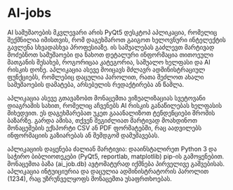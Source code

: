 # AI-jobs
AI სამუშაოების მკვლევარი არის PyQt5 დესკტოპ აპლიკაცია, რომელიც შექმნილია იმისთვის, რომ დაგეხმაროთ გაიგოთ ხელოვნური ინტელექტის გავლენა სხვადასხვა პროფესიაზე. ის საშუალებას გაძლევთ მარტივად მოძებნოთ სამუშაოები და ნახოთ დეტალური ინფორმაცია თითოეული მათგანის შესახებ, როგორიცაა კატეგორია, საშუალო ხელფასი და AI რისკის დონე. აპლიკაცია ასევე მოიცავს მძლავრ ადმინისტრაციულ ფუნქციებს, რომლებიც დაცულია პაროლით, რათა შეძლოთ ახალი სამუშაოების დამატება, არსებულის რედაქტირება ან წაშლა.

აპლიკაცია ასევე გთავაზობთ მონაცემთა ვიზუალიზაციას სვეტოვანი დიაგრამის სახით, რომელიც აჩვენებს AI რისკის განაწილებას ხელფასის მიხედვით. ეს დაგეხმარებათ უკეთ გააანალიზოთ ტენდენციები შრომის ბაზარზე. გარდა ამისა, თქვენ შეგიძლიათ მარტივად მოახდინოთ მონაცემების ექსპორტი CSV ან PDF ფორმატებში, რაც აადვილებს ინფორმაციის გაზიარებას ან შემდგომ დამუშავებას.

აპლიკაციის დაყენება ძალიან მარტივია: დააინსტალირეთ Python 3 და საჭირო ბიბლიოთეკები (PyQt5, reportlab, matplotlib) pip-ის გამოყენებით. მონაცემთა ბაზა (ai_job.db) ავტომატურად იქმნება პირველივე გაშვებისას. აპლიკაცია ინტუიციურია და დაცულია ადმინისტრატორის პაროლით (1234), რაც უზრუნველყოფს მონაცემთა უსაფრთხოებას.
